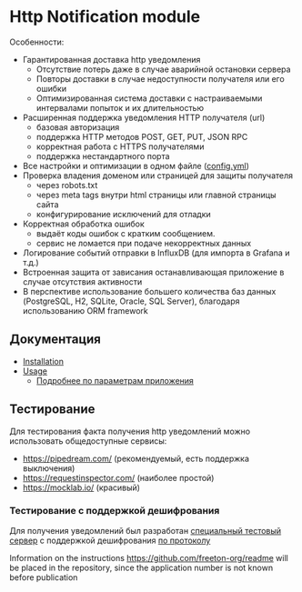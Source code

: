 # Http Notification module

Особенности:
- Гарантированная доставка http уведомления
  - Отсутствие потерь даже в случае аварийной остановки сервера
  - Повторы доставки в случае недоступности получателя или его ошибки
  - Оптимизированная система доставки с настраиваемыми интервалами попыток и их длительностью
- Расширенная поддержка уведомления HTTP получателя (url)
  - базовая авторизация
  - поддержка HTTP методов POST, GET, PUT, JSON RPC
  - корректная работа с HTTPS получателями
  - поддержка нестандартного порта
- Все настройки и оптимизации в одном файле ([config.yml](ConfigYML.md))
- Проверка владения доменом или страницей для защиты получателя
  - через robots.txt
  - через meta tags внутри html страницы или главной страницы сайта
  - конфигурирование исключений для отладки
- Корректная обработка ошибок
  - выдаёт коды ошибок с кратким сообщением.
  - сервис не ломается при подаче некорректных данных
- Логирование событий отправки в InfluxDB (для импорта в Grafana и т.д.)
- Встроенная защита от зависания останавливающая приложение в случае отсутствия активности
- В перспективе использование большего количества баз данных (PostgreSQL, H2, SQLite, Oracle, SQL Server), благодаря использованию ORM framework

## Документация
- [Installation](INSTALL.md)
- [Usage](USAGE.md)
  - [Подробнее по параметрам приложения](ConfigYML.md)

## Тестирование
Для тестирования факта получения http уведомлений можно использовать общедоступные сервисы:
- https://pipedream.com/ (рекомендуемый, есть поддержка выключения)
- https://requestinspector.com/ (наиболее простой)
- https://mocklab.io/ (красивый)

### Тестирование с поддержкой дешифрования
Для получения уведомлений был разработан [специальный тестовый сервер](https://github.com/chain-action/httpserver4encoded-notifications) с поддержкой дешифрования [по протоколу](https://tonlabs.notion.site/Notification-provider-onboarding-3dd961bce8954d0da80208b9a908c773)

Information on the instructions https://github.com/freeton-org/readme will be placed in the repository, since the application number is not known before publication

